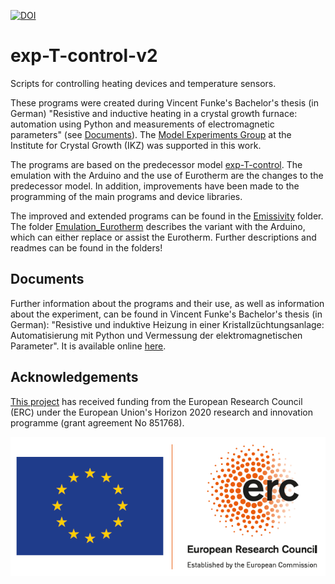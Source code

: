 [![DOI](https://zenodo.org/badge/456998967.svg)](https://doi.org/10.5281/zenodo.15127497)

# exp-T-control-v2

Scripts for controlling heating devices and temperature sensors.

These programs were created during Vincent Funke's Bachelor's thesis (in German) "Resistive and inductive heating in a crystal growth furnace: automation using Python and measurements of electromagnetic parameters" (see [Documents](#Documents)). The [Model Experiments Group](https://www.ikz-berlin.de/en/research/materials-science/section-fundamental-description-1) at the Institute for Crystal Growth (IKZ) was supported in this work.

The programs are based on the predecessor model [exp-T-control](https://github.com/nemocrys/exp-T-control). The emulation with the Arduino and the use of Eurotherm are the changes to the predecessor model. In addition, improvements have been made to the programming of the main programs and device libraries.

The improved and extended programs can be found in the [Emissivity](https://github.com/nemocrys/exp-T-control-v2/tree/main/Emissivit%C3%A4t) folder. The folder [Emulation_Eurotherm](https://github.com/nemocrys/exp-T-control-v2/tree/main/Emulation_Eurotherm) describes the variant with the Arduino, which can either replace or assist the Eurotherm. Further descriptions and readmes can be found in the folders!

## Documents

Further information about the programs and their use, as well as information about the experiment, can be found in Vincent Funke's Bachelor's thesis (in German): "Resistive und induktive Heizung in einer Kristallzüchtungsanlage: Automatisierung mit Python und Vermessung der elektromagnetischen Parameter". It is available online [here](https://nemocrys.github.io/papers/Bachelorarbeit_Vincent_Funke_ohneUS_Logo.pdf).

## Acknowledgements

[This project](https://nemocrys.github.io/) has received funding from the European Research Council (ERC) under the European Union's Horizon 2020 research and innovation programme (grant agreement No 851768).

<img src="https://github.com/nemocrys/test-cz-induction/blob/main/EU-ERC.png">

